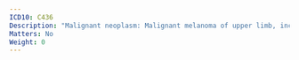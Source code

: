 ```yaml
---
ICD10: C436
Description: "Malignant neoplasm: Malignant melanoma of upper limb, including shoulder"
Matters: No
Weight: 0
---
```



